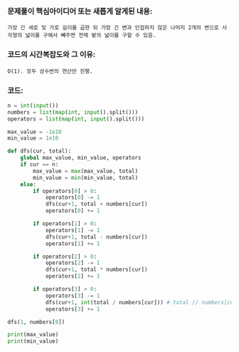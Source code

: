 ### 문제풀이 핵심아이디어 또는 새롭게 알게된 내용: 
    가장 긴 세로 및 가로 길이를 곱한 뒤 가장 긴 변과 인접하지 않은 나머지 2개의 변으로 사각형의 넓이를 구해서 빼주면 전체 밭의 넓이를 구할 수 있음.
    
### 코드의 시간복잡도와 그 이유:
    O(1). 모두 상수번의 연산만 진행.


### 코드:
```python
n = int(input())
numbers = list(map(int, input().split()))
operators = list(map(int, input().split()))

max_value = -1e10
min_value = 1e10

def dfs(cur, total):
    global max_value, min_value, operators
    if cur == n:
        max_value = max(max_value, total)
        min_value = min(min_value, total)
    else:
        if operators[0] > 0:
            operators[0] -= 1
            dfs(cur+1, total + numbers[cur])
            operators[0] += 1

        if operators[1] > 0:
            operators[1] -= 1
            dfs(cur+1, total - numbers[cur])
            operators[1] += 1

        if operators[2] > 0:
            operators[2] -= 1
            dfs(cur+1, total * numbers[cur])
            operators[2] += 1

        if operators[3] > 0:
            operators[3] -= 1
            dfs(cur+1, int(total / numbers[cur])) # total // numbers[cur]과의 차이가 뭐지: 아 다르군...
            operators[3] += 1

dfs(1, numbers[0])

print(max_value)
print(min_value)
```
